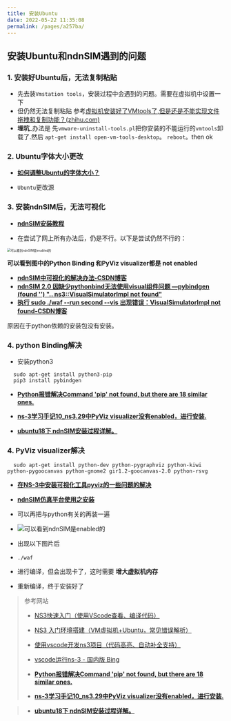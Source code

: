 ```yaml
---
title: 安装Ubuntu
date: 2022-05-22 11:35:08
permalink: /pages/a257ba/
---
```

## 安装Ubuntu和ndnSIM遇到的问题

### 1. 安装好Ubuntu后，无法复制粘贴

  - 先去装`Vmstation tools`，安装过程中会遇到的问题。需要在虚拟机中设置一下
  - 但仍然无法复制粘贴 参考[虚拟机安装好了VMtools了,但是还是不能实现文件拖拽和复制功能？(zhihu.com)](https://www.zhihu.com/question/41586989)
  - **埋坑**_办法是 先`vmware-uninstall-tools.pl`把你安装的不能运行的`vmtools`卸载了.然后 `apt-get install open-vm-tools-desktop`。 `reboot`。then ok

### 2. Ubuntu字体大小更改

  - **[如何调整Ubuntu的字体大小？](https://blog.csdn.net/dghcs18/article/details/104420127)**

- `Ubuntu`更改源

### 3. 安装ndnSIM后，无法可视化

  - **[ndnSIM安装教程](https://blog.csdn.net/GregoryHanson/article/details/83036964)**

  - 在尝试了网上所有办法后，仍是不行。以下是尝试仍然不行的：

  <img src="https://img-blog.csdnimg.cn/20200316154116957.png?x-oss-process=image/watermark,type_ZmFuZ3poZW5naGVpdGk,shadow_10,text_aHR0cHM6Ly9ibG9nLmNzZG4ubmV0L3dlaXhpbl80Mzk3NDQxMw==,size_16,color_FFFFFF,t_70" alt="可以看到ndnSIM是enabled的" style="zoom: 50%;" />

  **可以看到图中的Python Binding 和PyViz visualizer都是 not enabled**

  - **[ndnSIM中可视化的解决办法-CSDN博客](https://blog.csdn.net/xiaoxin990214/article/details/70157263)**
  - **[ndnSIM 2.0 因缺少pythonbind无法使用visual组件问题 —pybindgen (found '') ".. ns3::VisualSimulatorImpl not found"](https://blog.csdn.net/neuwyt/article/details/52242853)**
  - **[执行 sudo ./waf --run second --vis 出现错误：VisualSimulatorImpl not found-CSDN博客](https://blog.csdn.net/sinat_36418396/article/details/106569512)**

  原因在于python依赖的安装包没有安装。

### 4. **python Binding解决**

- 安装python3

```shell
  sudo apt-get install python3-pip
  pip3 install pybindgen
```

- **[Python报错解决Command 'pip' not found, but there are 18 similar ones.](https://www.lipsuper.com/index.php/2020/10/13/python-pit/)**

- **[ns-3学习手记10_ns3.29中PyViz visualizer没有enabled，进行安装.](https://blog.csdn.net/qq_31648921/article/details/112404288)**

- **[ubuntu18下 ndnSIM安装过程详解。](https://blog.csdn.net/weixin_43974413/article/details/104899594)**

###  4. **PyViz visualizer解决**

```shell
  sudo apt-get install python-dev python-pygraphviz python-kiwi python-pygoocanvas python-gnome2 gir1.2-goocanvas-2.0 python-rsvg
```

- **[在NS-3中安装可视化工具pyviz的一些问题的解决](https://blog.csdn.net/qq_31676673/article/details/88107454)**

- **[ndnSIM仿真平台使用之安装](https://www.dazhuanlan.com/chenalonso/topics/1556322)**

- 可以再把与python有关的再装一遍

- ![可以看到ndnSIM是enabled的](https://img-blog.csdnimg.cn/20200316154116957.png?x-oss-process=image/watermark,type_ZmFuZ3poZW5naGVpdGk,shadow_10,text_aHR0cHM6Ly9ibG9nLmNzZG4ubmV0L3dlaXhpbl80Mzk3NDQxMw==,size_16,color_FFFFFF,t_70)

- 出现以下图片后

- ```shell
  ./waf
  ```

- 进行编译，但会出现卡了，这时需要 **增大虚拟机内存**

- 重新编译，终于安装好了

> 参考网站
> 
> - [NS3快速入门（使用VScode查看、编译代码）](https://blog.csdn.net/weixin_43314519/article/details/106531060)
> 
> - [NS3 入门环境搭建（VM虚拟机+Ubuntu，常见错误解析）](https://blog.csdn.net/weixin_43314519/article/details/106504008)
> 
> - [使用vscode开发ns3项目（代码高亮、自动补全支持）](https://blog.csdn.net/fwhdzh/article/details/106292166)
> 
> - [vscode运行ns-3 - 国内版 Bing](https://cn.bing.com/search?q=vscode运行ns-3&form=ANNTH1&refig=062a1e9b111042da825ae882e17b4c22)
> - **[Python报错解决Command 'pip' not found, but there are 18 similar ones.](https://www.lipsuper.com/index.php/2020/10/13/python-pit/)**
> 
> - **[ns-3学习手记10_ns3.29中PyViz visualizer没有enabled，进行安装.](https://blog.csdn.net/qq_31648921/article/details/112404288)**

> - **[ubuntu18下 ndnSIM安装过程详解。](https://blog.csdn.net/weixin_43974413/article/details/104899594)**

